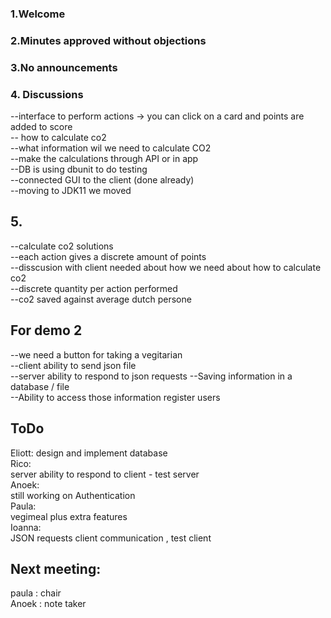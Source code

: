 ### 1.Welcome  

### 2.Minutes approved without objections

### 3.No announcements

### 4. Discussions
--interface to perform actions -> you can click on a card and points are added to score  
-- how to calculate co2  
--what information wil we need to calculate CO2  
--make the calculations through API or in app    
--DB is using dbunit to do testing      
--connected GUI to the client (done already)  
--moving to JDK11 we moved   

## 5.  
--calculate co2 solutions  
--each action gives a discrete amount of points  
--disscusion with client needed about how we need about how to calculate co2  
--discrete quantity per action performed  
--co2 saved against average dutch persone  

## For demo 2    
--we need a button for taking a vegitarian  
--client ability to send json file  
--server ability to respond to json requests 
--Saving information in a database / file  
--Ability to access those information register users

## ToDo
Eliott: 
design and implement database  
Rico:  
server ability to respond to client - test server  
Anoek:  
still working on Authentication  
Paula:  
vegimeal plus extra features  
Ioanna:  
JSON requests client communication , test client


## Next meeting:  
paula : chair  
Anoek  : note taker  
